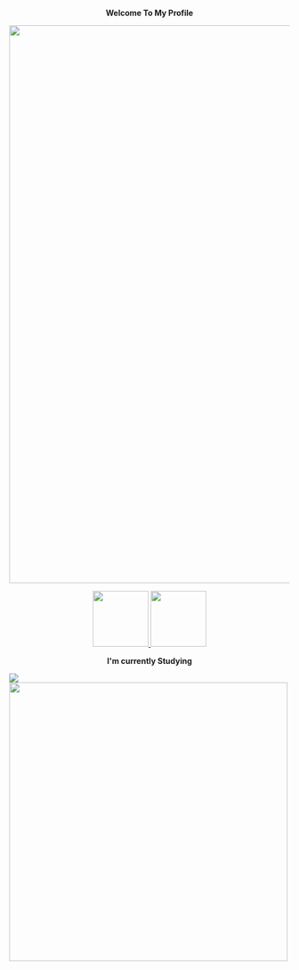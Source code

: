 <p align="center"><strong> Welcome To My Profile </strong></p>

<img src="https://user-images.githubusercontent.com/74038190/225813708-98b745f2-7d22-48cf-9150-083f1b00d6c9.gif" width="1000">


<p align="center">
 <a href="mailto: pedroalmeidaveber@gmail.com">
 <img src="https://img.shields.io/badge/-Pedro-c14438?style=flat-square&logo=Gmail&logoColor=white&link=mailto:pedroalmeidaveber@gmail.com" width="100"/>
 </a>
  
 <a href="https://www.instagram.com/pedlo09/">
 <img src="https://img.shields.io/badge/-Pedro-purple?style=flat-square&logo=Instagram&logoColor=white&link=https://www.instagram.com/pedlo09/" width="100"/>
 </a> 
</p>

<p align="center"><strong> I'm currently Studying </strong></p>

  <a href="https://github.com/pedlo07">
  <img align="center" src="https://github-readme-stats.vercel.app/api?username=pedlo07&show_icons=true&theme=transparent" />
</a>
<a href="https://github.com/pedlo07">
  <img align="center" src="https://github-readme-stats.vercel.app/api/top-langs/?username=pedlo07&layout=compact&show_icons=true&theme=transparent"width="500" />
</a>
